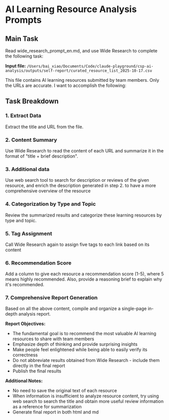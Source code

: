 # AI Learning Resource Analysis Prompts

## Main Task

Read wide_research_prompt_en.md, and use Wide Research to complete the following task:

**Input file:**
`/Users/bai_xiao/Documents/Code/claude-playground/csp-ai-analysis/outputs/self-report/curated_resource_list_2025-10-17.csv`

This file contains AI learning resources submitted by team members. Only the URLs are accurate. I want to accomplish the following:

## Task Breakdown

### 1. Extract Data
Extract the title and URL from the file.

### 2. Content Summary
Use Wide Research to read the content of each URL and summarize it in the format of "title + brief description".

### 3. Additional data
Use web search tool to search for description or reviews of the given resource, and enrich the description generated in step 2. to have a more comprehensive overview of the resource

### 4. Categorization by Type and Topic
Review the summarized results and categorize these learning resources by type and topic.

### 5. Tag Assignment
Call Wide Research again to assign five tags to each link based on its content

### 6. Recommendation Score
Add a column to give each resource a recommendation score (1-5), where 5 means highly recommended. Also, provide a reasoning brief to explain why it's recommended.

### 7. Comprehensive Report Generation
Based on all the above content, compile and organize a single-page in-depth analysis report.

**Report Objectives:**
- The fundamental goal is to recommend the most valuable AI learning resources to share with team members
- Emphasize depth of thinking and provide surprising insights
- Make people feel enlightened while being able to easily verify its correctness
- Do not abbreviate results obtained from Wide Research - include them directly in the final report
- Publish the final results

**Additional Notes:**
- No need to save the original text of each resource
- When information is insufficient to analyze resource content, try using web search to search the title and obtain more useful review information as a reference for summarization
- Generate final report in both html and md
